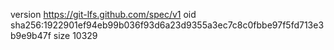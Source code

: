 version https://git-lfs.github.com/spec/v1
oid sha256:1922901ef94eb99b036f93d6a23d9355a3ec7c8c0fbbe97f5fd713e3b9e9b47f
size 10329
